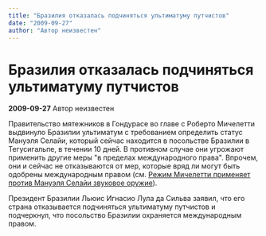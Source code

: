 ```yaml
---
title: "Бразилия отказалась подчиняться ультиматуму путчистов"
date: "2009-09-27"
author: "Автор неизвестен"
---
```


# Бразилия отказалась подчиняться ультиматуму путчистов

**2009-09-27** Автор неизвестен

Правительство мятежников в Гондурасе во главе с Роберто Мичелетти выдвинуло Бразилии ультиматум с требованием определить статус Мануэля Селайи, который сейчас находится в посольстве Бразилии в Тегусигальпе, в течении 10 дней. В противном случае они угрожают применить другие меры "в пределах международного права". Впрочем, они и сейчас не отказываются от мер, которые вряд ли могут быть одобрены международным правом (см. [Режим Мичелетти применяет против Мануэля Селайи звуковое оружие](/1467.md)).

Президент Бразилии Льюис Игнасио Лула да Сильва заявил, что его страна отказывается подчиняться ультиматуму путчистов и подчеркнул, что посольство Бразилии охраняется международным правом.